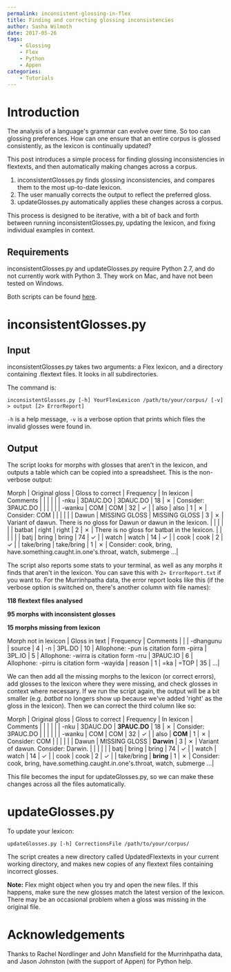 ```yaml
---
permalink: inconsistent-glossing-in-flex
title: Finding and correcting glossing inconsistencies
author: Sasha Wilmoth
date: 2017-05-26
tags:
    - Glossing
    - Flex
    - Python
    - Appen
categories:
    - Tutorials
---
```


# Introduction
The analysis of a language's grammar can evolve over time. So too can glossing preferences. How can one ensure that an entire corpus is glossed consistently, as the lexicon is continually updated?

This post introduces a simple process for finding glossing inconsistencies in flextexts, and then automatically making changes across a corpus.

1. inconsistentGlosses.py finds glossing inconsistencies, and compares them to the most up-to-date lexicon.
2. The user manually corrects the output to reflect the preferred gloss.
3. updateGlosses.py automatically applies these changes across a corpus.

This process is designed to be iterative, with a bit of back and forth between running inconsistentGlosses.py, updating the lexicon, and fixing individual examples in context.

## Requirements
inconsistentGlosses.py and updateGlosses.py require Python 2.7, and do not currently work with Python 3. They work on Mac, and have not been tested on Windows.

Both scripts can be found [here](https://gitlab.com/swilmoth/inconsistentGlosses.py).

# inconsistentGlosses.py

## Input
inconsistentGlosses.py takes two arguments: a Flex lexicon, and a directory containing .flextext files. It looks in all subdirectories.

The command is:

```
inconsistentGlosses.py [-h] YourFlexLexicon /path/to/your/corpus/ [-v] > output [2> ErrorReport]
```
`-h` is a help message, `-v` is a verbose option that prints which files the invalid glosses were found in.

## Output
The script looks for morphs with glosses that aren't in the lexicon, and outputs a table which can be copied into a spreadsheet. This is the non-verbose output:

Morph | Original gloss | Gloss to correct | Frequency | In lexicon | Comments
 |  |  |  |  |  | 
-nku  | 3DAUC.DO | 3DAUC.DO | 18 | ✗ | Consider: 3PAUC.DO
 |  |  |  |  |  | 
-wanku  | COM | COM | 32 | ✓ | 
 | also | also | 1 | ✗ | Consider: COM
 |  |  |  |  |  | 
Dawun  | MISSING GLOSS | MISSING GLOSS | 3 | ✗ | Variant of dawun. There is no gloss for Dawun or dawun in the lexicon.
 |  |  |  |  |  | 
batbat  | right | right | 2 | ✗ | There is no gloss for batbat in the lexicon.
 |  |  |  |  |  | 
batj  | bring | bring | 74 | ✓ | 
 | watch | watch | 14 | ✓ | 
 | cook | cook | 2 | ✓ | 
 | take/bring | take/bring | 1 | ✗ | Consider: cook, bring, have.something.caught.in.one's.throat, watch, submerge
 ...|
 
The script also reports some stats to your terminal, as well as any morphs it finds that aren't in the lexicon. You can save this with ```2> ErrorReport.txt``` if you want to. For the Murrinhpatha data, the error report looks like this (if the verbose option is switched on, there's another column with file names):

**118 flextext files analysed**

**95 morphs with inconsistent glosses**

**15 morphs missing from lexicon**


Morph not in lexicon | Gloss in text | Frequency | Comments 
 |  |  | 
-dhangunu | source | 4  | 
-n | 3PL.DO | 10  | Allophone: -pun is citation form 
-pirra | 3PL.IO | 5  | Allophone: -wirra is citation form 
-rru | 3PAUC.IO | 6  | Allophone: -pirru is citation form 
-wayida | reason | 1  | 
=ka | =TOP | 35  | 
...|


We can then add all the missing morphs to the lexicon (or correct errors), add glosses to the lexicon where they were missing, and check glosses in context where necessary. If we run the script again, the output will be a bit smaller (e.g. *batbat* no longers show up because we've added 'right' as the gloss in the lexicon). Then we can correct the third column like so:

Morph | Original gloss | Gloss to correct | Frequency | In lexicon | Comments
 |  |  |  |  |  | 
-nku  | 3DAUC.DO | **3PAUC.DO** | 18 | ✗ | Consider: 3PAUC.DO
 |  |  |  |  |  | 
-wanku  | COM | COM | 32 | ✓ | 
 | also | **COM** | 1 | ✗ | Consider: COM
 |  |  |  |  |  | 
Dawun  | MISSING GLOSS | **Darwin** | 3 | ✗ | Variant of dawun. Consider: Darwin.
 |  |  |  |  |  | 
batj  | bring | bring | 74 | ✓ | 
 | watch | watch | 14 |  ✓ | 
 | cook | cook | 2 | ✓ | 
 | take/bring | **bring** | 1 | ✗ | Consider: cook, bring, have.something.caught.in.one's.throat, watch, submerge
 ...|
 
 This file becomes the input for updateGlosses.py, so we can make these changes across all the files automatically.

# updateGlosses.py
To update your lexicon:

```
updateGlosses.py [-h] CorrectionsFile /path/to/your/corpus/
```

The script creates a new directory called UpdatedFlextexts in your current working directory, and makes new copies of any flextext files containing incorrect glosses.

**Note:** Flex might object when you try and open the new files. If this happens, make sure the new glosses match the latest version of the lexicon. There may be an occasional problem when a gloss was missing in the original file.

# Acknowledgements
Thanks to Rachel Nordlinger and John Mansfield for the Murrinhpatha data, and Jason Johnston (with the support of Appen) for Python help.
